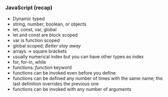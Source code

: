 ### JavaScript (recap)

* Dynamic typed
* string, number, boolean, or objects
* let, const, var, global
* let and const are block scoped
* var is function scoped
* global scoped; _Better stay away_
* arrays -> square brackets
* usually numerical index but you can have other types as index
* for, for-in, while
* functions: _function_ keyword
* functions can be invoked even before you define
* functions can be defined any number of times with the same name; the last definition overrides the previous one
* functions can be invoked with any number of arguments
